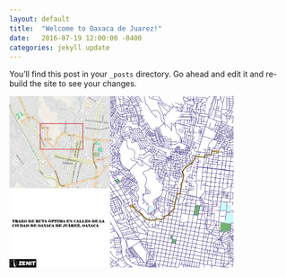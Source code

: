 ```yaml
---
layout: default
title:  "Welcome to Oaxaca de Juarez!"
date:   2016-07-19 12:00:00 -0400
categories: jekyll update
---
```

You’ll find this post in your `_posts` directory. Go ahead and edit it and re-build the site to see your changes.

<img src="/images/post/oaxaca-de-juarez/IMG-20161004-WA0004.jpg" width="400">
